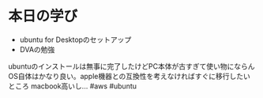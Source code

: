 # 本日の学び
- ubuntu for Desktopのセットアップ
- DVAの勉強

ubuntuのインストールは無事に完了したけどPC本体が古すぎて使い物にならん
OS自体はかなり良い。apple機器との互換性を考えなければすぐに移行したいところ
macbook高いし...
#aws #ubuntu
